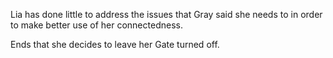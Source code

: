 Lia has done little to address the issues that Gray said she needs to in order to make better use of her connectedness.

Ends that she decides to leave her Gate turned off.
